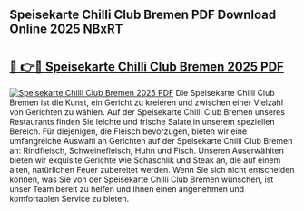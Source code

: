 ## Speisekarte Chilli Club Bremen PDF Download Online 2025 NBxRT

# <h2><a href="http://gc8rmg1.nevu.top/?p=Speisekarte+Chilli+Club+Bremen">🔗 👉🔴 Speisekarte Chilli Club Bremen 2025 PDF</a></h2>

[![Speisekarte Chilli Club Bremen 2025 PDF](https://i.imgur.com/dBaPXMq.png)](http://gc8rmg1.nevu.top/?p=Speisekarte+Chilli+Club+Bremen)
Die Speisekarte Chilli Club Bremen ist die Kunst, ein Gericht zu kreieren und zwischen einer Vielzahl von Gerichten zu wählen. Auf der Speisekarte Chilli Club Bremen unseres Restaurants finden Sie leichte und frische Salate in unserem speziellen Bereich. Für diejenigen, die Fleisch bevorzugen, bieten wir eine umfangreiche Auswahl an Gerichten auf der Speisekarte Chilli Club Bremen an: Rindfleisch, Schweinefleisch, Huhn und Fisch. Unseren Auserwählten bieten wir exquisite Gerichte wie Schaschlik und Steak an, die auf einem alten, natürlichen Feuer zubereitet werden. Wenn Sie sich nicht entscheiden können, was Sie von der Speisekarte Chilli Club Bremen wünschen, ist unser Team bereit zu helfen und Ihnen einen angenehmen und komfortablen Service zu bieten.
